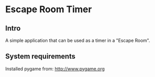 Escape Room Timer
=================

Intro
-----

A simple application that can be used as a timer in a "Escape Room".

System requirements
-------------------

Installed pygame from: <http://www.pygame.org>

